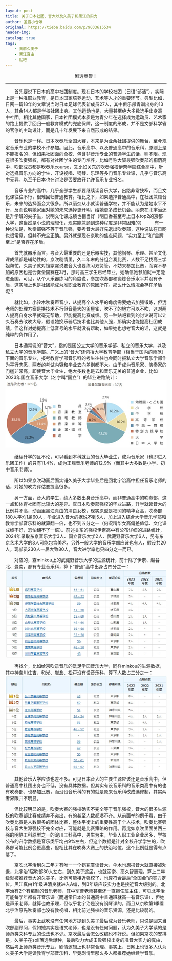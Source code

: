 ```yaml
---
layout: post
title: 关于日本社团、音大以及久美子和黑江的实力
author: 圣音小仓唯
original: https://tieba.baidu.com/p/9033615534
header-img: 
catalog: true
tags:
    - 黄前久美子
    - 黑江真由
    - 贴吧
---
```

<center>剧透示警！</center>

* * *

&emsp;&emsp;首先要说下日本的高中社团制度。现在日本的学校社团（日语“部活”），实际上是一种准职业教育，是日本国家培养运动、艺术等人才的重要环节。典型比如，日网一篇18年的文章说当时日本足球代表新成员27人，其中俱乐部青训出身的13人，其余14人都是学校社团出身。其他运动也是，大量甚至绝大多数选手出身高中社团。相比其他国家，日本社团模式本质是为青少年在选择成为运动员、艺术家的路上提供了回归一般教育模式的兜底保障，这一制度的形成，并不是文部科学省的官僚的主动设计，而是几十年发展下来自然形成的结果。

&emsp;&emsp;音乐也是一样。日本吹奏乐全国大赛，本来是为业余社团提供的舞台，至今规定音乐专业的学校不许参加。因此，音乐高中、以及普通高中的音乐科，原则上是不能报名的，但如果社团面向全校、包含非音乐专业的普通学生的话，则不限。现在很多吹奏强校，都有对社团学生的专门培养，比如号称大阪最强吹奏部的桐荫高中，吹部成员都是吹奏乐course，又比如关东的吹奏强校伊奈学园综合高中，针对选择音乐方向的学生，开设视唱、钢琴、乐理等多门音乐专业课，几乎与音乐高中无异。以至于日本也在讨论是否要放开允许音乐专业报名。

&emsp;&emsp;音乐专业的高中，几乎全部学生都要继续读音乐大学，出路非常狭窄，而且文化课往往不行，很难回归普通教育。相比之下，如果选择普通高中，在社团兼顾音乐，未来的选择面会大很多。所以丽奈从小就读普通学校，并不能认为是她水平不行，反而说明她家里对她的未来选择更开明，给她更多成长机会。丽奈在北宇治还是升学班的尖子生，说明文化课成绩也相当好（明日香甚至考上日本top2的京都大学，这当然是小说的理想化，现实能兼顾到这种程度是非常困难的）
&emsp;&emsp;有一种说法是，吹奏部强不等于音乐强，要考音大最好先退出吹奏部，这种说法在日网也很常见，但并不完全正确。另外就是现在京吹的焦点问题，“实力至上”和“金牌至上”是否存在矛盾。

&emsp;&emsp;首先就器乐而言，考音大最重要的还是乐器实技，其他钢琴、乐理、甚至文化课成绩都是辅助性的，京吹剧情里，久二年末的分组合奏比赛，人数不足找高三学姐帮忙，久美子就对铠冢霙说要音大也要练习双簧管，不妨来参加比赛，而霙不参加的原因也是合奏全国赛在3月，那时高三学生已经毕业，她确信她参加就一定能进全国。可见，从个人乐器练习的角度说，参加吹奏部和锻炼音乐水平并没有矛盾，这实际上也是社团能成为准职业教育的原因所在。那么什么情况会存在矛盾呢？

&emsp;&emsp;就比如，小铃木吹奏声音小，从提高个人水平的角度需要她去加强锻炼，但泷老师的处理方案是换技术不行但音量大的釜屋雀，吹不了的地方可以不吹，这对两人提高自身水平就毫无帮助，但能提高比赛成绩。另一种贴吧看到的讨论说可以让久石奏去改吹大号，假设她换乐器后技术也比其他人强，那确实也能提高社团成绩，但这样对她提高上低音号的水平就没有帮助，如果她也想考音大的话，这就是纯粹的负作用了。

&emsp;&emsp;日本通常说的“音大”，指的是国公立大学的音乐学部、私立的音乐大学，以及私立大学的音乐学部。广义上的“音大”还包括大学教育学部（相当于国内的师范）下面的音乐专业，报考教育学部音乐科的考生往往也会同时报私立大学音乐学部作为平行志愿，两者的考试内容和毕业去向差别都不大。由于成为音乐家、演奏家的门槛非常高，即使音大毕业生，绝大多数也是去和音乐无关的普通企业，比如2023年国立音乐大学（名字叫“国立”）的毕业进路统计：
![](/images/关于日本社团、音大以及久美子和黑江的实力/1.jpg)

&emsp;&emsp;继续升学的且不论，可以看到本科就业的音大毕业生，成为音乐家（也即进入乐团工作）的只有11.4%，成为正规音乐老师的12.9%（而其中大多数是小学、初中音乐老师）。

&emsp;&emsp;所以如果京吹动画后面实锤久美子大学毕业后是回北宇治高中担任音乐老师的话，对她的吹力评估要提高很多。

&emsp;&emsp;另一方面，音大的学生，绝大多数出身音乐高中，而非普通高中的吹奏部，这一点和体育社团有比较大的差异。查日本吹奏部强校的毕业进路，升学就读音大的比例并不高，动画里黑江真由的清良女校，现实原型是福冈的精华女高，吹奏部180人平均1届60人，毕业进入音大的据说不到5人，加上进入综合大学音乐学部和教育学部音乐科的就算翻一倍，也不到五分之一（何况精华女高偏差值低、文化课成绩不好，恐怕翻不了一倍）。前述关东的强校伊奈高中有公布详细的进路统计，2024年录取东京音乐大学3人、国立音乐大学2人、武藏野音乐大学6人，另有东京艺术大学的3人可能包含美术，另外一般大学的音乐学部应该也有人，假设共20人，现部员230人一届大致80人，音大进学率也只四分之一而已。

&emsp;&emsp;对应的，查minkou上的武藏野音乐大学的生源统计，前十除了伊奈、越谷北、豊南，都有专业音乐科，算下“普通”高中出身占四分之一：
![](/images/关于日本社团、音大以及久美子和黑江的实力/2.jpg)

&emsp;&emsp;再找个，比如给京吹录音乐的洗足学园音乐大学，同样minkou的生源数据，其中神奈川住吉、和光、岩倉、松戸没有设音乐科，算下人数占三分之一：
![](/images/关于日本社团、音大以及久美子和黑江的实力/3.jpg)

&emsp;&emsp;其他音乐大学应该也差不多。可见日本音大的主要生源应该还是音乐高中，但普通高中社团出身也不低，没有具体数据。但其实有设音乐科的音乐类高中有的也有吹奏部、也参加比赛，而没设音乐科的有的就是原来音乐科改成选修制，其实两者界限并不明显。

&emsp;&emsp;但比较明显的是，吹奏大赛的强校确实不完全等于音乐强校，音大的很多生源校的吹奏部比赛成绩并不突出，有的甚至人数都凑不齐。从前面举的例子看，由于吹奏比赛是人数很多的团体比赛，整体平衡上的重要性高于个人技术，吹奏比赛强校与音大生源强校不完全对应，可能就是比赛策略的作用。再比如京吹里面关西三强的明静工科原型之一的淀川工科高中，男生为主，毕业入职工业企业居多，学校公布的升学数据是音乐类平均占9%左右，但这个数据是针对全校升学学生的，吹奏部可能比例会更高些，但相比其在吹奏大赛上的统治地位，这个比例就显得有点低了。

&emsp;&emsp;京吹北宇治到久二年才有唯一一个铠冢霙读音大，伞木也想报音大就直接被劝退，北宇治1届吹部30人左右，到久美子这届，也就丽奈、高久智惠理，算上二年级就被推荐音大的久美子，比例可能接近强校了，也算符合最后“全国金”的实力定位。黑江真由1年级进清良就进入A编，到3年级应该实力也是接近音大级别的。北宇治有2个有编制的音乐老师，其中军曹老师甚至还一直担任班主任，可见北宇治可能每学年都有开音乐课（而通常日本的普通高中普通班就高一有音乐课），但她是声乐老师，就算也教乐理，但似乎北宇治是没有钢琴课的，而且从京吹第1季看北宇治原先吹奏部也没有教视唱，相比前述强校的音乐资源，还是比较弱的。

&emsp;&emsp;最后，事实上武吹没有任何地方提到久美子最后成为音乐老师，只说是回来当吹部副顾问，假如她其实是语文老师，也是没有任何问题，认为久美子大学读的是师范类文科专业的说法也不少。京吹最后会怎么改编也不好说。但如果京吹的安排是，久美子在soli落选后爆种，最后吹力大成击败强校出身的准音大实力的真由，然后考上师范类音乐专业，剧情逻辑上也非常合理。事实上，日网上也很多人认为久美子大学是读教育学部音乐科，毕竟剧情里那么多人都推荐她继续学音乐。
